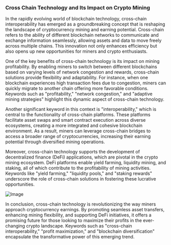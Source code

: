 ### Cross Chain Technology and Its Impact on Crypto Mining

In the rapidly evolving world of blockchain technology, cross-chain interoperability has emerged as a groundbreaking concept that is reshaping the landscape of cryptocurrency mining and earning potential. Cross-chain refers to the ability of different blockchain networks to communicate and exchange information seamlessly, allowing assets and data to move freely across multiple chains. This innovation not only enhances efficiency but also opens up new opportunities for miners and crypto enthusiasts.

One of the key benefits of cross-chain technology is its impact on mining profitability. By enabling miners to switch between different blockchains based on varying levels of network congestion and rewards, cross-chain solutions provide flexibility and adaptability. For instance, when one blockchain experiences high transaction fees due to congestion, miners can quickly migrate to another chain offering more favorable conditions. Keywords such as "profitability," "network congestion," and "adaptive mining strategies" highlight this dynamic aspect of cross-chain technology.

Another significant keyword in this context is "interoperability," which is central to the functionality of cross-chain platforms. These platforms facilitate asset swaps and smart contract execution across diverse ecosystems, creating a more integrated and cohesive blockchain environment. As a result, miners can leverage cross-chain bridges to access a broader range of cryptocurrencies, increasing their earning potential through diversified mining operations.

Moreover, cross-chain technology supports the development of decentralized finance (DeFi) applications, which are pivotal in the crypto mining ecosystem. DeFi platforms enable yield farming, liquidity mining, and staking, all of which contribute to the profitability of mining activities. Keywords like "yield farming," "liquidity pools," and "staking rewards" underscore the role of cross-chain solutions in fostering these lucrative opportunities.

![Image](https://github.com/user-attachments/assets/31692037-0104-4703-abd1-696b6a7dd41b)

In conclusion, cross-chain technology is revolutionizing the way miners approach cryptocurrency earnings. By promoting seamless asset transfers, enhancing mining flexibility, and supporting DeFi initiatives, it offers a promising future for those looking to maximize their profits in the ever-changing crypto landscape. Keywords such as "cross-chain interoperability," "profit maximization," and "blockchain diversification" encapsulate the transformative power of this emerging trend.